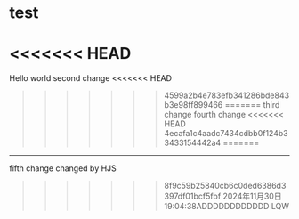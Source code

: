 # test
<<<<<<< HEAD
=======
Hello world
second change
<<<<<<< HEAD
>>>>>>> 4599a2b4e783efb341286bde843b3e98ff899466
=======
third change
fourth change
<<<<<<< HEAD
>>>>>>> 4ecafa1c4aadc7434cdbb0f124b33433154442a4
=======
--------------
fifth change
changed by HJS
>>>>>>> 8f9c59b25840cb6c0ded6386d3397df01bcf5fbf
2024年11月30日19:04:38ADDDDDDDDDDDD LQW
